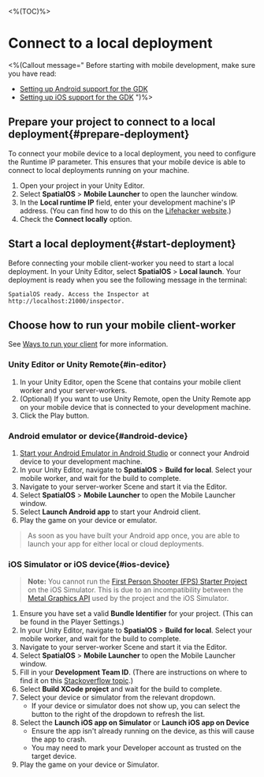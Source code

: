 <%(TOC)%>

# Connect to a local deployment

<%(Callout message="
Before starting with mobile development, make sure you have read:

* [Setting up Android support for the GDK]({{urlRoot}}/modules/mobile/setup-android)
* [Setting up iOS support for the GDK]({{urlRoot}}/modules/mobile/setup-ios)
")%>

## Prepare your project to connect to a local deployment{#prepare-deployment}

To connect your mobile device to a local deployment, you need to configure the Runtime IP parameter. This ensures that your mobile device is able to connect to local deployments running on your machine.

1. Open your project in your Unity Editor.
1. Select **SpatialOS** > **Mobile Launcher** to open the launcher window.
1. In the **Local runtime IP** field, enter your development machine's IP address. (You can find how to do this on the [Lifehacker website](https://lifehacker.com/5833108/how-to-find-your-local-and-external-ip-address).)
1. Check the **Connect locally** option.

## Start a local deployment{#start-deployment}

Before connecting your mobile client-worker you need to start a local deployment. In your Unity Editor, select **SpatialOS** > **Local launch**. Your deployment is ready when you see the following message in the terminal:

```text
SpatialOS ready. Access the Inspector at http://localhost:21000/inspector.
```

## Choose how to run your mobile client-worker

See [Ways to run your client]({{urlRoot}}/modules/mobile/run-client) for more information.

### Unity Editor or Unity Remote{#in-editor}

1. In your Unity Editor, open the Scene that contains your mobile client worker and your server-workers.
1. (Optional) If you want to use Unity Remote, open the Unity Remote app on your mobile device that is connected to your development machine.
1. Click the Play button.

### Android emulator or device{#android-device}

1. [Start your Android Emulator in Android Studio](https://developer.android.com/studio/run/managing-avds) or connect your Android device to your development machine.
1. In your Unity Editor, navigate to **SpatialOS** > **Build for local**. Select your mobile worker, and wait for the build to complete.
1. Navigate to your server-worker Scene and start it via the Editor.
1. Select **SpatialOS** > **Mobile Launcher** to open the Mobile Launcher window.
1. Select **Launch Android app** to start your Android client.
1. Play the game on your device or emulator.

> As soon as you have built your Android app once, you are able to launch your app for either local or cloud deployments.

### iOS Simulator or iOS device{#ios-device}

> **Note:** You cannot run the [First Person Shooter (FPS) Starter Project]({{urlRoot}}/projects/fps/overview) on the iOS Simulator. This is due to an incompatibility between the [Metal Graphics API](https://developer.apple.com/metal/) used by the project and the iOS Simulator.

1. Ensure you have set a valid **Bundle Identifier** for your project. (This can be found in the Player Settings.)
1. In your Unity Editor, navigate to **SpatialOS** > **Build for local**. Select your mobile worker, and wait for the build to complete.
1. Navigate to your server-worker Scene and start it via the Editor.
1. Select **SpatialOS** > **Mobile Launcher** to open the Mobile Launcher window.
1. Fill in your **Development Team ID**. (There are instructions on where to find it on this [Stackoverflow topic](https://stackoverflow.com/a/47732584).)
1. Select **Build XCode project** and wait for the build to complete.
1. Select your device or simulator from the relevant dropdown.
   * If your device or simulator does not show up, you can select the button to the right of the dropdown to refresh the list.
1. Select the **Launch iOS app on Simulator** or **Launch iOS app on Device**
   * Ensure the app isn't already running on the device, as this will cause the app to crash.
   * You may need to mark your Developer account as trusted on the target device.
1. Play the game on your device or Simulator.

